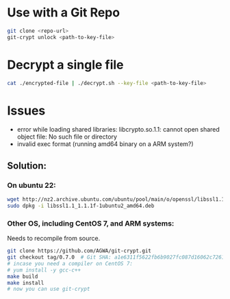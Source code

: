 
# Use with a Git Repo

```sh
git clone <repo-url>
git-crypt unlock <path-to-key-file>
```

# Decrypt a single file

```sh
cat ./encrypted-file | ./decrypt.sh --key-file <path-to-key-file>
```

# Issues
 * error while loading shared libraries: libcrypto.so.1.1: cannot open shared object file: No such file or directory
 * invalid exec format (running amd64 binary on a ARM system?)


## Solution:

### On ubuntu 22:

```sh
wget http://nz2.archive.ubuntu.com/ubuntu/pool/main/o/openssl/libssl1.1_1.1.1f-1ubuntu2_amd64.deb
sudo dpkg -i libssl1.1_1.1.1f-1ubuntu2_amd64.deb
```

### Other OS, including CentOS 7, and ARM systems:

Needs to recompile from source.

```sh
git clone https://github.com/AGWA/git-crypt.git
git checkout tag/0.7.0  # Git SHA: a1e6311f5622fb6b9027fc087d16062c7261280f
# incase you need a compiler on CentOS 7:
# yum install -y gcc-c++
make build
make install
# now you can use git-crypt
```